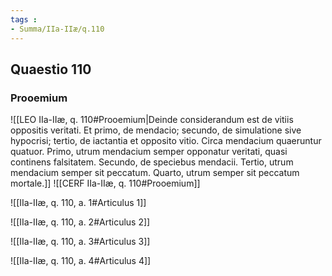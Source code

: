 ```yaml
---
tags : 
- Summa/IIa-IIæ/q.110
---
```


## Quaestio 110

### Prooemium

![[LEO IIa-IIæ, q. 110#Prooemium|Deinde considerandum est de vitiis oppositis veritati. Et primo, de mendacio; secundo, de simulatione sive hypocrisi; tertio, de iactantia et opposito vitio. Circa mendacium quaeruntur quatuor. Primo, utrum mendacium semper opponatur veritati, quasi continens falsitatem. Secundo, de speciebus mendacii. Tertio, utrum mendacium semper sit peccatum. Quarto, utrum semper sit peccatum mortale.]]
![[CERF IIa-IIæ, q. 110#Prooemium]]

![[IIa-IIæ, q. 110, a. 1#Articulus 1]]

![[IIa-IIæ, q. 110, a. 2#Articulus 2]]

![[IIa-IIæ, q. 110, a. 3#Articulus 3]]

![[IIa-IIæ, q. 110, a. 4#Articulus 4]]

